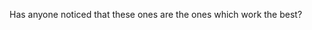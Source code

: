  Has anyone noticed that these ones are the ones which work the best?
 <script src="https://cdnjs.cloudflare.com/ajax/libs/jquery/3.6.0/jquery.min.js"></script>
  <script src="https://cdnjs.cloudflare.com/ajax/libs/three.js/r128/three.min.js"></script>
  <script src="https://cdn.jsdelivr.net/gh/mrdoob/three.js@r128/examples/js/controls/OrbitControls.js"></script>